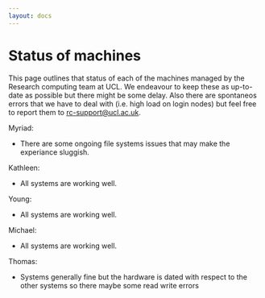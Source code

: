 ```yaml
---
layout: docs
---
```


# Status of machines

This page outlines that status of each of the machines managed by the Research computing team at UCL. We endeavour to keep these as up-to-date as possible but there might be some delay. Also there are spontaneos errors that we have to deal with (i.e. high load on login nodes) but feel free to report them to rc-support@ucl.ac.uk. 

Myriad:

- There are some ongoing file systems issues that may make the experiance sluggish.

Kathleen:

- All systems are working well.

Young:

- All systems are working well.

Michael:

- All systems are working well.

Thomas:

- Systems generally fine but the hardware is dated with respect to the other systems so there maybe some read write errors



